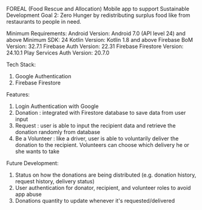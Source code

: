 FOREAL (Food Rescue and Allocation)
Mobile app to support Sustainable Development Goal 2: Zero Hunger by redistributing surplus food like from restaurants to people in need.

Minimum Requirements:
Android Version: Android 7.0 (API level 24) and above
Minimum SDK: 24
Kotlin Version: Kotlin 1.8 and above
Firebase BoM Version: 32.7.1
Firebase Auth Version: 22.31
Firebase Firestore Version: 24.10.1
Play Services Auth Version: 20.7.0

Tech Stack:
1. Google Authentication
2. Firebase Firestore

Features: 
1. Login Authentication with Google
2. Donation        : integrated with Firestore database to save data from user input
3. Request         : user is able to input the recipient data and retrieve the donation randomly from database
4. Be a Volunteer  : like a driver, user is able to voluntarily deliver the donation to the recipient. Volunteers can choose which delivery he or she wants to take

Future Development: 
1. Status on how the donations are being distributed (e.g. donation history, request history, delivery status)
2. User authentication for donator, recipient, and volunteer roles to avoid app abuse
3. Donations quantity to update whenever it's requested/delivered
